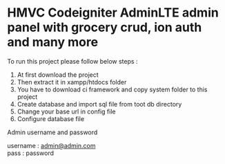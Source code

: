 <h1>HMVC Codeigniter AdminLTE admin panel with grocery crud, ion auth and many more </h1> 


To run this project please follow below steps :   

1. At first download the project   
2. Then extract it in xampp/htdocs folder  
3. You have to download ci framework and copy system folder to this project  
4. Create database and import sql file from toot db directory  
5. Change your base url in config file     
6. Configure database file  

  Admin username and password   

  username : admin@admin.com  
  pass : password
